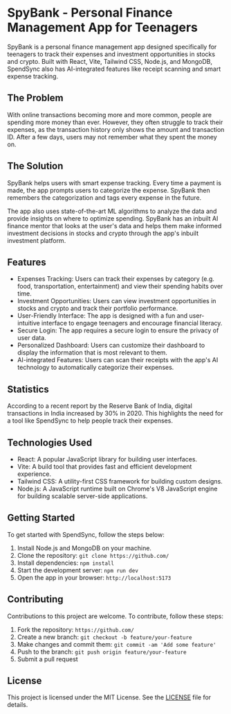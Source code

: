 # SpyBank - Personal Finance Management App for Teenagers

SpyBank is a personal finance management app designed specifically for teenagers to track their expenses and investment opportunities in stocks and crypto. Built with React, Vite, Tailwind CSS, Node.js, and MongoDB, SpendSync also has AI-integrated features like receipt scanning and smart expense tracking.

## The Problem

With online transactions becoming more and more common, people are spending more money than ever. However, they often struggle to track their expenses, as the transaction history only shows the amount and transaction ID. After a few days, users may not remember what they spent the money on.

## The Solution

SpyBank helps users with smart expense tracking. Every time a payment is made, the app prompts users to categorize the expense. SpyBank then remembers the categorization and tags every expense in the future.

The app also uses state-of-the-art ML algorithms to analyze the data and provide insights on where to optimize spending. SpyBank has an inbuilt AI finance mentor that looks at the user's data and helps them make informed investment decisions in stocks and crypto through the app's inbuilt investment platform.

## Features

- Expenses Tracking: Users can track their expenses by category (e.g. food, transportation, entertainment) and view their spending habits over time.
- Investment Opportunities: Users can view investment opportunities in stocks and crypto and track their portfolio performance.
- User-Friendly Interface: The app is designed with a fun and user-intuitive interface to engage teenagers and encourage financial literacy.
- Secure Login: The app requires a secure login to ensure the privacy of user data.
- Personalized Dashboard: Users can customize their dashboard to display the information that is most relevant to them.
- AI-integrated Features: Users can scan their receipts with the app's AI technology to automatically categorize their expenses.

## Statistics

According to a recent report by the Reserve Bank of India, digital transactions in India increased by 30% in 2020. This highlights the need for a tool like SpendSync to help people track their expenses.

## Technologies Used

- React: A popular JavaScript library for building user interfaces.
- Vite: A build tool that provides fast and efficient development experience.
- Tailwind CSS: A utility-first CSS framework for building custom designs.
- Node.js: A JavaScript runtime built on Chrome's V8 JavaScript engine for building scalable server-side applications.

## Getting Started

To get started with SpendSync, follow the steps below:

1. Install Node.js and MongoDB on your machine.
2. Clone the repository: `git clone https://github.com/`
3. Install dependencies: `npm install`
4. Start the development server: `npm run dev`
5. Open the app in your browser: `http://localhost:5173`

## Contributing

Contributions to this project are welcome. To contribute, follow these steps:

1. Fork the repository: `https://github.com/`
2. Create a new branch: `git checkout -b feature/your-feature`
3. Make changes and commit them: `git commit -am 'Add some feature'`
4. Push to the branch: `git push origin feature/your-feature`
5. Submit a pull request

## License

This project is licensed under the MIT License. See the [LICENSE](LICENSE) file for details.
